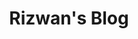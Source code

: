 ---
title: "Rizwan's Blog"
description: "From websites to IoT, learning is fun"
draft: false
post_layout: "grid"

---